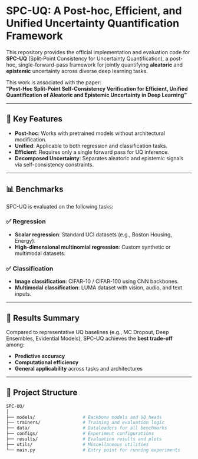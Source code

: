 # SPC-UQ: A Post-hoc, Efficient, and Unified Uncertainty Quantification Framework

This repository provides the official implementation and evaluation code for **SPC-UQ** (Split-Point Consistency for Uncertainty Quantification), a post-hoc, single-forward-pass framework for jointly quantifying **aleatoric** and **epistemic** uncertainty across diverse deep learning tasks.

This work is associated with the paper:  
**"Post-Hoc Split-Point Self-Consistency Verification for Efficient, Unified Quantification of Aleatoric and Epistemic Uncertainty in Deep Learning"**  

---

## 📌 Key Features

- **Post-hoc**: Works with pretrained models without architectural modification.
- **Unified**: Applicable to both regression and classification tasks.
- **Efficient**: Requires only a single forward pass for UQ inference.
- **Decomposed Uncertainty**: Separates aleatoric and epistemic signals via self-consistency constraints.

---

## 📊 Benchmarks

SPC-UQ is evaluated on the following tasks:

### ✅ Regression
- **Scalar regression**: Standard UCI datasets (e.g., Boston Housing, Energy).
- **High-dimensional multinomial regression**: Custom synthetic or multimodal datasets.

### ✅ Classification
- **Image classification**: CIFAR-10 / CIFAR-100 using CNN backbones.
- **Multimodal classification**: LUMA dataset with vision, audio, and text inputs.

---

## 🔬 Results Summary

Compared to representative UQ baselines (e.g., MC Dropout, Deep Ensembles, Evidential Models), SPC-UQ achieves the **best trade-off** among:
- **Predictive accuracy**
- **Computational efficiency**
- **General applicability** across tasks and architectures

---

## 📁 Project Structure

```bash
SPC-UQ/
│
├── models/                  # Backbone models and UQ heads
├── trainers/                # Training and evaluation logic
├── data/                    # Dataloaders for all benchmarks
├── configs/                 # Experiment configurations
├── results/                 # Evaluation results and plots
├── utils/                   # Miscellaneous utilities
└── main.py                  # Entry point for running experiments
